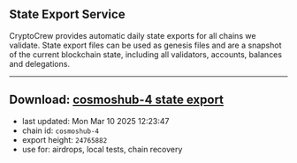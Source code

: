## State Export Service
CryptoCrew provides automatic daily state exports for all chains we validate. State export files can be used as genesis files and are a snapshot of the current blockchain state, including all validators, accounts, balances and delegations.

---
**Download: [cosmoshub-4 state export](https://dl-eu2.ccvalidators.com/SERVICE/cosmoshub/cosmoshub-4_export_24765882.json)**
---

- last updated: Mon Mar 10 2025 12:23:47
- chain id: `cosmoshub-4`
- export height: `24765882`
- use for: airdrops, local tests, chain recovery
